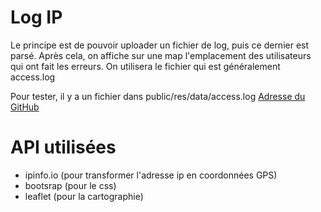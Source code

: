 # Log IP
Le principe est de pouvoir uploader un fichier de log, puis ce dernier est parsé.
Après cela, on affiche sur une map l'emplacement des utilisateurs qui ont fait les erreurs. 
On utilisera le fichier qui est généralement access.log

Pour tester, il y a un fichier dans public/res/data/access.log
[Adresse du GitHub](https://github.com/LudovicRx/LogIP)

# API utilisées
* ipinfo.io (pour transformer l'adresse ip en coordonnées GPS)
* bootsrap (pour le css)
* leaflet (pour la cartographie) 